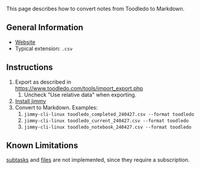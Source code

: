 This page describes how to convert notes from Toodledo to Markdown.

## General Information

- [Website](https://www.toodledo.com/)
- Typical extension: `.csv`

## Instructions

1. Export as described in <https://www.toodledo.com/tools/import_export.php>
    1. Uncheck "Use relative data" when exporting.
2. [Install jimmy](../index.md#installation)
3. Convert to Markdown. Examples:
    1. `jimmy-cli-linux toodledo_completed_240427.csv --format toodledo`
    2. `jimmy-cli-linux toodledo_current_240427.csv --format toodledo`
    3. `jimmy-cli-linux toodledo_notebook_240427.csv --format toodledo`

## Known Limitations

[subtasks](https://www.toodledo.com/info/subtasks.php) and [files](https://www.toodledo.com/organize/files.php) are not implemented, since they require a subscription.
